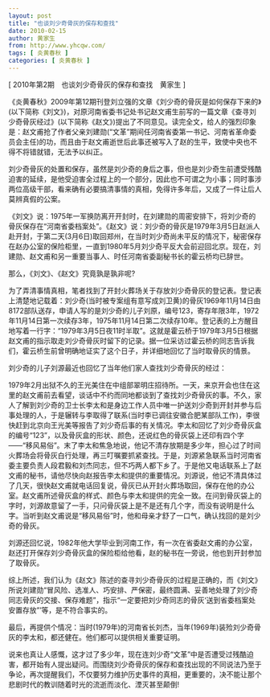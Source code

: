 ```yaml
---
layout: post
title: "也谈刘少奇骨灰的保存和查找"
date: 2010-02-15
author: 黄家生
from: http://www.yhcqw.com/
tags: [ 炎黄春秋 ]
categories: [ 炎黄春秋 ]
---
```



[ 2010年第2期　也谈刘少奇骨灰的保存和查找　黄家生 ]


《炎黄春秋》2009年第12期刊登刘立强的文章《刘少奇的骨灰是如何保存下来的》(以下简称《刘文》)，对原河南省委书记处书记赵文甫生前写的一篇文章《查寻刘少奇骨灰经过》(以下简称《赵文》)提出了不同意见。读完全文，给人的强烈印象是：赵文甫抢了作者父亲刘建勋(“文革”期间任河南省委第一书记、河南省革命委员会主任)的功，而且由于赵文甫逝世后此事还被写入了赵的生平，致使中央也不得不将错就错，无法予以纠正。


刘少奇骨灰的处置和保存，虽然是刘少奇的身后之事，但也是刘少奇生前遭受残酷迫害的延续，是他受迫害全过程上的一个部分，因此也不可谓之为小事；同时事涉两位高级干部，看来确有必要搞清事情的真相，免得许多年后，又成了一件让后人莫辨真假的公案。


《刘文》说：1975年一军换防离开开封时，在刘建勋的周密安排下，将刘少奇的骨灰保存在“河南省委档案处”。《赵文》说：刘少奇的骨灰是1979年3月5日赵派人赴开封，于第二天(3月6日)取回郑州，在当时刘少奇尚未平反的情况下，秘密保存在赵办公室的保险柜里，一直到1980年5月刘少奇平反大会前迎回北京。现在，刘建勋、赵文甫和另一重要当事人、时任河南省委副秘书长的霍云桥均已辞世。

那么，《刘文》、《赵文》究竟孰是孰非呢?


为了弄清事情真相，笔者找到了开封火葬场关于存放刘少奇骨灰的登记表。登记表上清楚地记载着：刘少奇(当时被专案组有意写成刘卫黄)的骨灰1969年11月14日由8172部队送存，申请人写的是刘少奇的儿子刘原，编号123，寄存年限3年，1972年11月14日第一次续存3年，1975年11月14日第二次续存10年。登记表的上方醒目地写着一行字：“1979年3月5日夜11时半取”。这就是霍云桥于1979年3月5日根据赵文甫的指示取走刘少奇骨灰时留下的记录。据一位采访过霍云桥的同志告诉我们，霍云桥生前曾明确地证实了这个日子，并详细地回忆了当时取骨灰的情景。

刘少奇的儿子刘源最近也回忆了当年他们家人查找刘少奇骨灰的经过：


1979年2月出狱不久的王光美住在中组部翠明庄招待所。一天，来京开会也住在这里的赵文甫前去看望，谈话中不约而同地都谈到了查找刘少奇骨灰的事。不久，家人了解到刘少奇的卫士长李太和是身边工作人员中唯一护送刘少奇到开封并参与后事处理的人，于是辗转与李取得了联系(当时李已调往安徽合肥某部队工作)，李很快赶到北京向王光美等报告了刘少奇后事的有关情况。李太和回忆了刘少奇骨灰盒的编号“123”，以及骨灰盒的形状、颜色，还说红色的骨灰袋上还印有四个字——“移风易俗”。末了李太和焦急地说，他记不清存放期是多少年，担心过了时间火葬场会将骨灰白行处理，再三叮嘱要抓紧查找。于是，刘源紧急联系当时河南省委主要负责人段君毅和刘杰同志，但不巧两人都下乡了。于是他又电话联系上了赵文甫的秘书，请他尽快向赵报告李太和提供的重要情况。刘源说，他记不清具体过了几天，很快赵文甫就电话回复说，骨灰已从开封火葬场取回，保存在他的办公室。赵文甫所述骨灰盒的样式、颜色与李太和提供的完全一致。在问到骨灰袋上的字时，刘源故意留了一手，只问骨灰袋上是不是还有几个字，而没有说明是什么字。当听到赵文甫说是“移风易俗”时，他和母亲才舒了一口气，确认找回的是刘少奇的骨灰。

刘源还回忆说，1982年他大学毕业到河南工作，有一次在省委赵文甫的办公室，赵还打开保存刘少奇骨灰盒的保险柜给他看，赵的秘书在一旁说，他也到开封参加了取骨灰。


综上所述，我们认为《赵文》陈述的查寻刘少奇骨灰的过程是正确的，而《刘文》所说刘建勋“冒风险、选准人、巧安排、严保密，最终圆满、妥善地处理了刘少奇同志骨灰的交接、保存难题”，指示“一定要把刘少奇同志的骨灰‘送到省委档案处安置存放”’等，是不符合事实的。

最后，再提供个情况：当时(1979年)的河南省长刘杰，当年(1969年)装殓刘少奇骨灰的李太和，都还健在。他们都可以提供相关重要证明。


说来也真让人感慨，这才过了多少年，现在连刘少奇“文革”中是否遭受过残酷迫害，都开始有人提出疑问。而围绕刘少奇骨灰的保存和查找出现的不同说法乃至于争论，再次提醒我们，不仅要努力维护历史事件的真相，更重要的，决不能让那个悲剧时代的教训随着时光的流逝而淡化、湮灭甚至颠倒!


